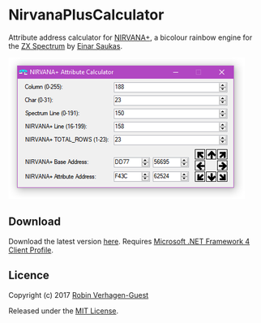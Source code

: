 # NirvanaPlusCalculator
Attribute address calculator for [NIRVANA+](https://spectrumcomputing.co.uk/index.php?cat=96&id=30002), a bicolour rainbow engine for the [ZX Spectrum](https://en.wikipedia.org/wiki/ZX_Spectrum) by [Einar Saukas](https://www.ime.usp.br/~einar/resume.html).

![NirvanaPlusCalculator Screenshot](https://github.com/Threetwosevensixseven/NirvanaPlusCalculator/raw/master/NirvanaPlusCalculator/images/web/screenshot.png)

## Download
Download the latest version [here](https://github.com/Threetwosevensixseven/NirvanaPlusCalculator/releases/latest). Requires [Microsoft .NET Framework 4 Client Profile](https://www.microsoft.com/en-us/download/details.aspx?id=17113).

## Licence
Copyright (c) 2017 [Robin Verhagen-Guest](https://github.com/Threetwosevensixseven)   

Released under the [MIT License](https://github.com/Threetwosevensixseven/NirvanaPlusCalculator/blob/master/LICENSE).  
